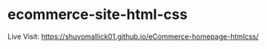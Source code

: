 # ecommerce-site-html-css


Live Visit: https://shuvomallick01.github.io/eCommerce-homepage-htmlcss/
